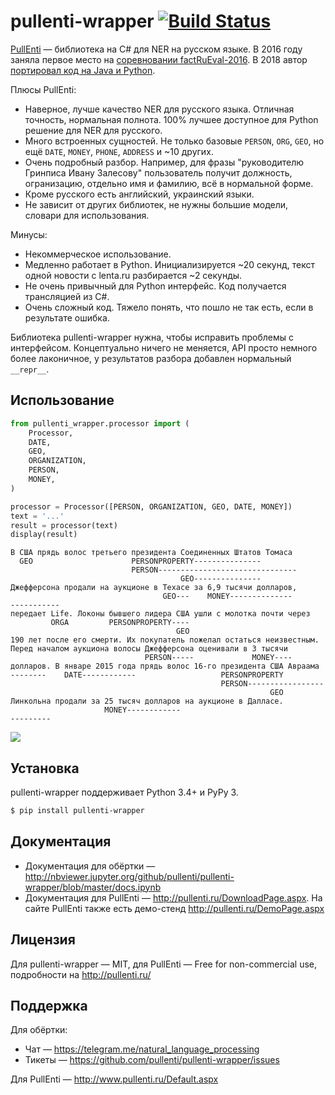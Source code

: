 # pullenti-wrapper [![Build Status](https://travis-ci.org/pullenti/pullenti-wrapper.svg?branch=master)](https://travis-ci.org/pullenti/pullenti-wrapper)

[PullEnti](http://pullenti.ru/) — библиотека на C# для NER на русском языке. В 2016 году заняла первое место на [соревновании factRuEval-2016](https://github.com/dialogue-evaluation/factRuEval-2016). В 2018 автор [портировал код на Java и Python](https://habr.com/post/354942/).

Плюсы PullEnti:
- Наверное, лучше качество NER для русского языка. Отличная точность, нормальная полнота. 100% лучшее доступное для Python решение для NER для русского.
- Много встроенных сущностей. Не только базовые `PERSON`, `ORG`, `GEO`, но ещё `DATE`, `MONEY`, `PHONE`, `ADDRESS` и ~10 других.
- Очень подробный разбор. Например, для фразы "руководителю Гринписа Ивану Залесову" пользователь получит должность, огранизацию, отдельно имя и фамилию, всё в нормальной форме.
- Кроме русского есть английский, украинский языки.
- Не зависит от других библиотек, не нужны большие модели, словари для использования.

Минусы:
- Некоммерческое использование.
- Медленно работает в Python. Инициализируется ~20 секунд, текст одной новости с lenta.ru разбирается ~2 секунды.
- Не очень привычный для Python интерфейс. Код получается трансляцией из C#.
- Очень сложный код. Тяжело понять, что пошло не так есть, если в результате ошибка.

Библиотека pullenti-wrapper нужна, чтобы исправить проблемы с интерфейсом. Концептуально ничего не меняется, API просто немного более лаконичное, у результатов разбора добавлен нормальный `__repr__`.


## Использование

```python
from pullenti_wrapper.processor import (
    Processor,
    DATE,
    GEO,
    ORGANIZATION,
    PERSON,
    MONEY,
)

processor = Processor([PERSON, ORGANIZATION, GEO, DATE, MONEY])
text = '...'
result = processor(text)
display(result)
```
```
В США прядь волос третьего президента Соединенных Штатов Томаса 
  GEO                      PERSONPROPERTY---------------        
                           PERSON-------------------------------
                                      GEO---------------        
Джефферсона продали на аукционе в Техасе за 6,9 тысячи долларов, 
                                  GEO---    MONEY--------------  
-----------                                                      
передает Life. Локоны бывшего лидера США ушли с молотка почти через 
         ORGA         PERSONPROPERTY----                            
                                     GEO                            
190 лет после его смерти. Их покупатель пожелал остаться неизвестным. 
Перед началом аукциона волосы Джефферсона оценивали в 3 тысячи 
                              PERSON-----             MONEY----
долларов. В январе 2015 года прядь волос 16-го президента США Авраама 
--------    DATE------------                   PERSONPROPERTY         
                                               PERSON-----------------
                                                          GEO         
Линкольна продали за 25 тысяч долларов на аукционе в Далласе.
                     MONEY------------                       
---------                                                 

```
<img src="graph.png"/>


## Установка

pullenti-wrapper поддерживает Python 3.4+ и PyPy 3.

```bash
$ pip install pullenti-wrapper
```

## Документация

- Документация для обёртки — http://nbviewer.jupyter.org/github/pullenti/pullenti-wrapper/blob/master/docs.ipynb
- Документация для PullEnti — http://pullenti.ru/DownloadPage.aspx. На сайте PullEnti также есть демо-стенд http://pullenti.ru/DemoPage.aspx

## Лицензия

Для pullenti-wrapper — MIT, для PullEnti — Free for non-commercial use, подробности на http://pullenti.ru/

## Поддержка

Для обёртки:
- Чат — https://telegram.me/natural_language_processing
- Тикеты — https://github.com/pullenti/pullenti-wrapper/issues

Для PullEnti — http://www.pullenti.ru/Default.aspx

